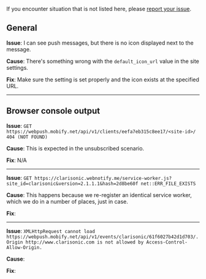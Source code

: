 If you encounter situation that is not listed here, please [report your issue](https://github.com/mobify/grunt-init-webpush/issues/).

## General

**Issue**: I can see push messages, but there is no icon displayed next to the message.

**Cause**: There's something wrong with the `default_icon_url` value in the site settings.

**Fix**: Make sure the setting is set properly and the icon exists at the specified URL.

* * *

## Browser console output

**Issue**: `GET https://webpush.mobify.net/api/v1/clients/eefa7eb315c8ee17/<site-id>/ 404 (NOT FOUND)`

**Cause**: This is expected in the unsubscribed scenario.

**Fix**: N/A

* * *

**Issue**: `GET https://clarisonic.webnotify.me/service-worker.js?site_id=clarisonic&version=2.1.1.1&hash=2d8be60f net::ERR_FILE_EXISTS`

**Cause**: This happens because we re-register an identical service worker, which we do in a number of places, just in case.

**Fix**:

* * *

**Issue**: `XMLHttpRequest cannot load https://webpush.mobify.net/api/v1/events/clarisonic/61f6027b42d1d703/. Origin http://www.clarisonic.com is not allowed by Access-Control-Allow-Origin.`

**Cause**:

**Fix**:
